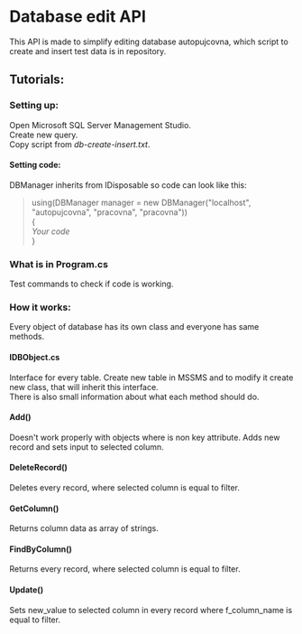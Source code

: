 # Database edit API

This API is made to simplify editing database autopujcovna, which script to create and insert test data is in repository.

## Tutorials:

### Setting up:
Open Microsoft SQL Server Management Studio.  
Create new query.  
Copy script from *db-create-insert.txt*.
#### Setting code:
DBManager inherits from IDisposable so code can look like this:
>   using(DBManager manager = new DBManager("localhost", "autopujcovna", "pracovna", "pracovna"))  
>   {  
>     *Your code*  
>   }

### What is in Program.cs
Test commands to check if code is working.

### How it works:
Every object of database has its own class and everyone has same methods.
#### IDBObject.cs
Interface for every table.
Create new table in MSSMS and to modify it create new class, that will inherit this interface.  
There is also small information about what each method should do.
#### Add()
Doesn't work properly with objects where is non key attribute.
Adds new record and sets input to selected column.
#### DeleteRecord()
Deletes every record, where selected column is equal to filter.
#### GetColumn()
Returns column data as array of strings.
#### FindByColumn()
Returns every record, where selected column is equal to filter.
#### Update()
Sets new_value to selected column in every record where f_column_name is equal to filter.
